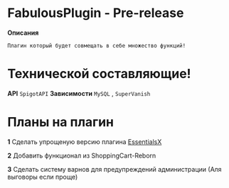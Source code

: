 # FabulousPlugin - Pre-release
**Описания**
```
Плагин который будет совмещать в себе множество функций!
```

# Технической составляющие!
**API** ```SpigotAPI```
**Зависимости** ```MySQL``` , ```SuperVanish```

# Планы на плагин
**1** Сделать упрощеную версию плагина [EssentialsX](https://www.spigotmc.org/resources/essentialsx.9089/)

**2** Добавить функционал из ShoppingCart-Reborn

**3** Сделать систему варнов для предупреждений администрации (Аля выговоры если проще)
